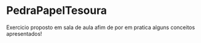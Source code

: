# PedraPapelTesoura

Exercicio proposto em sala de aula afim de por em pratica alguns conceitos apresentados!
